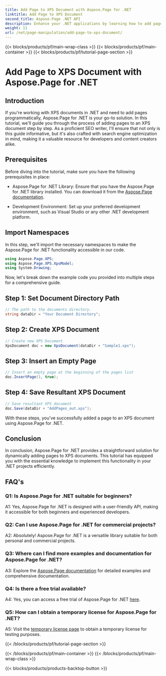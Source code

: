 ```yaml
---
title: Add Page to XPS Document with Aspose.Page for .NET
linktitle: Add Page to XPS Document
second_title: Aspose.Page .NET API
description: Enhance your .NET applications by learning how to add pages to XPS documents with Aspose.Page for .NET. Follow our step-by-step guide for seamless integration.
weight: 11
url: /net/page-manipulation/add-page-to-xps-document/
---
```


{{< blocks/products/pf/main-wrap-class >}}
{{< blocks/products/pf/main-container >}}
{{< blocks/products/pf/tutorial-page-section >}}

# Add Page to XPS Document with Aspose.Page for .NET

## Introduction

If you're working with XPS documents in .NET and need to add pages programmatically, Aspose.Page for .NET is your go-to solution. In this tutorial, we'll guide you through the process of adding pages to an XPS document step by step. As a proficient SEO writer, I'll ensure that not only is this guide informative, but it's also crafted with search engine optimization in mind, making it a valuable resource for developers and content creators alike.

## Prerequisites

Before diving into the tutorial, make sure you have the following prerequisites in place:

- Aspose.Page for .NET Library: Ensure that you have the Aspose.Page for .NET library installed. You can download it from the [Aspose.Page documentation](https://reference.aspose.com/page/net/).

- Development Environment: Set up your preferred development environment, such as Visual Studio or any other .NET development platform.

## Import Namespaces

In this step, we'll import the necessary namespaces to make the Aspose.Page for .NET functionality accessible in our code.

```csharp
using Aspose.Page.XPS;
using Aspose.Page.XPS.XpsModel;
using System.Drawing;
```

Now, let's break down the example code you provided into multiple steps for a comprehensive guide.

## Step 1: Set Document Directory Path

```csharp
// The path to the documents directory.
string dataDir = "Your Document Directory";
```

## Step 2: Create XPS Document

```csharp
// Create new XPS Document
XpsDocument doc = new XpsDocument(dataDir + "Sample1.xps");
```

## Step 3: Insert an Empty Page

```csharp
// Insert an empty page at the beginning of the pages list
doc.InsertPage(1, true);
```

## Step 4: Save Resultant XPS Document

```csharp
// Save resultant XPS document
doc.Save(dataDir + "AddPages_out.xps");
```

With these steps, you've successfully added a page to an XPS document using Aspose.Page for .NET.

## Conclusion

In conclusion, Aspose.Page for .NET provides a straightforward solution for dynamically adding pages to XPS documents. This tutorial has equipped you with the essential knowledge to implement this functionality in your .NET projects efficiently.

## FAQ's

### Q1: Is Aspose.Page for .NET suitable for beginners?

A1: Yes, Aspose.Page for .NET is designed with a user-friendly API, making it accessible for both beginners and experienced developers.

### Q2: Can I use Aspose.Page for .NET for commercial projects?

A2: Absolutely! Aspose.Page for .NET is a versatile library suitable for both personal and commercial projects.

### Q3: Where can I find more examples and documentation for Aspose.Page for .NET?

A3: Explore the [Aspose.Page documentation](https://reference.aspose.com/page/net/) for detailed examples and comprehensive documentation.

### Q4: Is there a free trial available?

A4: Yes, you can access a free trial of Aspose.Page for .NET [here](https://releases.aspose.com/).

### Q5: How can I obtain a temporary license for Aspose.Page for .NET?

A5: Visit the [temporary license page](https://purchase.aspose.com/temporary-license/) to obtain a temporary license for testing purposes.


{{< /blocks/products/pf/tutorial-page-section >}}

{{< /blocks/products/pf/main-container >}}
{{< /blocks/products/pf/main-wrap-class >}}

{{< blocks/products/products-backtop-button >}}
